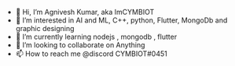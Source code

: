 - 👋 Hi, I’m Agnivesh Kumar, aka ImCYMBIOT
- 👀 I’m interested in AI and ML, C++, python, Flutter, MongoDb and graphic designing
- 🌱 I’m currently learning nodejs , mongodb , flutter
- 💞️ I’m looking to collaborate on Anything
- 📫 How to reach me @discord CYMBIOT#0451

<!---
ImCYMBIOT/ImCYMBIOT is a ✨ special ✨ repository because its `README.md` (this file) appears on your GitHub profile.
You can click the Preview link to take a look at your changes.
--->
